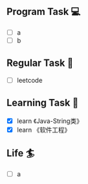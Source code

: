 

## Program Task  💻
- [ ] a
- [ ] b

## Regular Task  🤡
- [ ] leetcode

## Learning Task 🎯
- [x] learn 《Java-String类》
- [x] learn 《软件工程》

## Life 🏄
- [ ] a